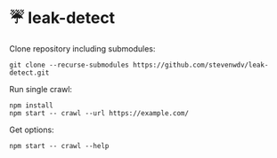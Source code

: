 # ☔️ leak-detect

Clone repository including submodules:

```shell
git clone --recurse-submodules https://github.com/stevenwdv/leak-detect.git
```

Run single crawl:

```shell
npm install
npm start -- crawl --url https://example.com/
```

Get options:

```shell
npm start -- crawl --help
```
